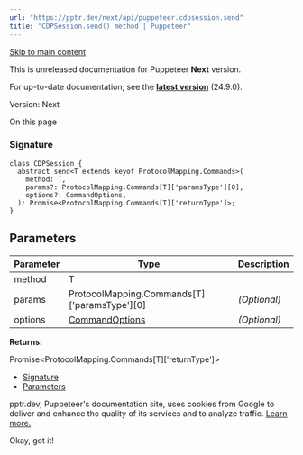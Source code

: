 ```yaml
---
url: "https://pptr.dev/next/api/puppeteer.cdpsession.send"
title: "CDPSession.send() method | Puppeteer"
---
```


[Skip to main content](https://pptr.dev/next/api/puppeteer.cdpsession.send#__docusaurus_skipToContent_fallback)

This is unreleased documentation for Puppeteer **Next** version.

For up-to-date documentation, see the **[latest version](https://pptr.dev/api/puppeteer.cdpsession.send)** (24.9.0).

Version: Next

On this page

### Signature [​](https://pptr.dev/next/api/puppeteer.cdpsession.send\#signature "Direct link to Signature")

```codeBlockLines_RjmQ
class CDPSession {
  abstract send<T extends keyof ProtocolMapping.Commands>(
    method: T,
    params?: ProtocolMapping.Commands[T]['paramsType'][0],
    options?: CommandOptions,
  ): Promise<ProtocolMapping.Commands[T]['returnType']>;
}

```

## Parameters [​](https://pptr.dev/next/api/puppeteer.cdpsession.send\#parameters "Direct link to Parameters")

| Parameter | Type | Description |
| --- | --- | --- |
| method | T |  |
| params | ProtocolMapping.Commands\[T\]\['paramsType'\]\[0\] | _(Optional)_ |
| options | [CommandOptions](https://pptr.dev/next/api/puppeteer.commandoptions) | _(Optional)_ |

**Returns:**

Promise<ProtocolMapping.Commands\[T\]\['returnType'\]>

- [Signature](https://pptr.dev/next/api/puppeteer.cdpsession.send#signature)
- [Parameters](https://pptr.dev/next/api/puppeteer.cdpsession.send#parameters)

pptr.dev, Puppeteer's documentation site, uses cookies from Google to deliver and enhance the quality of its services and to analyze traffic. [Learn more.](https://policies.google.com/technologies/cookies)

Okay, got it!